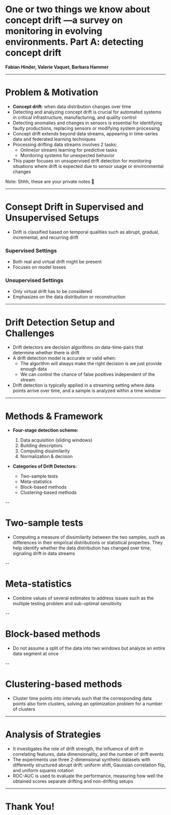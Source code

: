 <!-- moon.css Theme -->

# One or two things we know about concept drift —a survey on monitoring in evolving environments. Part A: detecting concept drift

**Fabian Hinder, Valerie Vaquet, Barbara Hammer**

---

# Problem & Motivation

- **Concept drift**: when data distribution changes over time
- Detecting and analyzing concept drift is crucial for automated systems in critical
 infrastructure, manufacturing, and quality control
- Detecting anomalies and changes in sensors is essential for identifying faulty 
productions, replacing sensors or modifying system processing
- Concept drift extends beyond data streams, appearing in time-series data and federated
 learning techniques
- Processing drifting data streams involves 2 tasks:
  - Online(or stream) learning for predictive tasks
  - Monitoring systems for unexpected behavior
- This paper focuses on unsupervised drift detection for monitoring situations where 
drift is expected due to sensor usage or environmental changes

Note:
    Shhh, these are your private notes 📝

---

# Consept Drift in Supervised and Unsupervised Setups

- Drift is classified based on temporal qualities such as abrupt, gradual, incremental,
 and recurring drift
### Supervised Settings
- Both real and virtual drift might be present
- Focuses on model losses

### Unsupervised Settings
- Only virtual drift has to be considered
- Emphasizes on the data distribution or reconstruction

---

# Drift Detection Setup and Challenges

- Drift detectors are decision algorithms on data-time-pairs that determine whether 
there is drift
- A drift detection model is accurate
or valid when:
  - The algorithm will always make the right decision is we just provide enough data
  - We can control the chance of false positives independent of the stream.
- Drift detection is typically applied in a streaming setting where data points arrive 
over time, and a sample is analyzed within a time window

---

# Methods & Framework

- **Four-stage detection scheme:**
  1. Data acquisition (sliding windows)
  2. Building descriptors
  3. Computing dissimilarity
  4. Normalization & decision

- **Categories of Drift Detectors:**
  - Two-sample tests
  - Meta-statistics
  - Block-based methods
  - Clustering-based methods

--

# Two-sample tests
  - Computing a measure of dissimilarity between the two samples, such as differences 
  in their empirical distributions or statistical properties. They help identify 
  whether the data distribution has changed over time, signaling drift in data streams

--

# Meta-statistics
  - Combine values of several estimates to address issues such as the multiple testing problem and sub-optimal sensitivity

--

# Block-based methods
  - Do not assume a split of the data into two windows but analyze an entire data 
  segment at once

--

# Clustering-based methods
  - Cluster time points into intervals such that the corresponding data points also form clusters, solving an optimization problem for a number of clusters

---

# Analysis of Strategies

- It investigates the role of drift strength, the influence of drift in correlating 
features, data dimensionality, and the number of drift events
- The experiments use three 2-dimensional synthetic datasets with differently structured
 abrupt drift: uniform shift, Gaussian correlation flip, and uniform squares rotation
- ROC-AUC is used to evaluate the performance, measuring how well the obtained scores 
 separate drifting and non-drifting setups

---

# Thank You!



